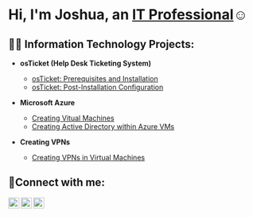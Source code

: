 <h1>Hi, I'm Joshua, an <a href="https://linkedin.com/in/joshua-m-3b4720105">IT Professional</a>☺</h1>

<h2>👨‍💻 Information Technology Projects:</h2>

- <b>osTicket (Help Desk Ticketing System)</b>
  - [osTicket: Prerequisites and Installation](https://github.com/JoshuaMoorecc/osticket-prereqs)
  - [osTicket: Post-Installation Configuration](https://github.com/JoshuaMoorecc/post-install-config)

- <b>Microsoft Azure</b>
  - [Creating Vitual Machines](https://github.com/JoshuaMoorecc/configure-ad-)
  - [Creating Active Directory within Azure VMs](https://github.com/JoshuaMoorecc/configure-ad-)

- <b>Creating VPNs</b>
   - [Creating VPNs in Virtual Machines](https://github.com/JoshuaMoorecc/configure-ad-)


<h2>🤳Connect with me:</h2>

[<img align="left" alt="Josh | Twitter" width="22px" src="https://cdn.jsdelivr.net/npm/simple-icons@v3/icons/twitter.svg" />][twitter]
[<img align="left" alt="Josh | LinkedIn" width="22px" src="https://cdn.jsdelivr.net/npm/simple-icons@v3/icons/linkedin.svg" />][linkedin]
[<img align="left" alt="Josh | Instagram" width="22px" src="https://cdn.jsdelivr.net/npm/simple-icons@v3/icons/instagram.svg" />][instagram]

[twitter]: https://twitter.com/https://twitter.com/OptimusPassport
[instagram]: https://www.instagram.com/startraveler_83/
[linkedin]: https://linkedin.com/in/joshua-m-3b4720105

